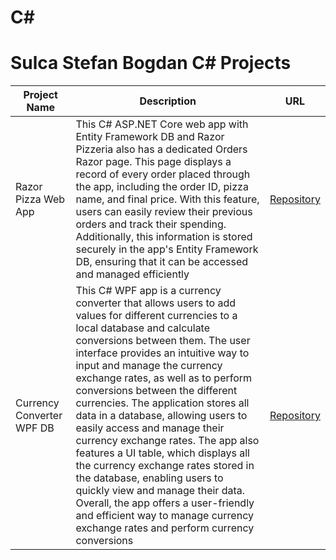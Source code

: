 # C#
# Sulca Stefan Bogdan C# Projects
| Project Name | Description | URL |
| --- | --- | --- | 
| Razor Pizza Web App | This C# ASP.NET Core web app with Entity Framework DB and Razor Pizzeria also has a dedicated Orders Razor page. This page displays a record of every order placed through the app, including the order ID, pizza name, and final price. With this feature, users can easily review their previous orders and track their spending. Additionally, this information is stored securely in the app's Entity Framework DB, ensuring that it can be accessed and managed efficiently | [Repository](https://github.com/SulcaBogdan/CSharp/tree/main/RazorPizzeria) |
| Currency Converter WPF DB| This C# WPF app is a currency converter that allows users to add values for different currencies to a local database and calculate conversions between them. The user interface provides an intuitive way to input and manage the currency exchange rates, as well as to perform conversions between the different currencies. The application stores all data in a database, allowing users to easily access and manage their currency exchange rates. The app also features a UI table, which displays all the currency exchange rates stored in the database, enabling users to quickly view and manage their data. Overall, the app offers a user-friendly and efficient way to manage currency exchange rates and perform currency conversions | [Repository](https://github.com/SulcaBogdan/CSharp/tree/main/CurrencyConverter_Database) |
